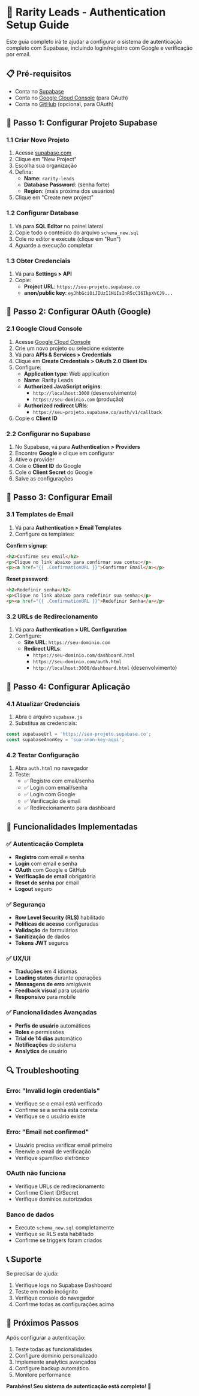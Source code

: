 # 🔐 Rarity Leads - Authentication Setup Guide

Este guia completo irá te ajudar a configurar o sistema de autenticação completo com Supabase, incluindo login/registro com Google e verificação por email.

## 📋 Pré-requisitos

- Conta no [Supabase](https://supabase.com)
- Conta no [Google Cloud Console](https://console.cloud.google.com) (para OAuth)
- Conta no [GitHub](https://github.com/settings/developers) (opcional, para OAuth)

## 🚀 Passo 1: Configurar Projeto Supabase

### 1.1 Criar Novo Projeto
1. Acesse [supabase.com](https://supabase.com)
2. Clique em "New Project"
3. Escolha sua organização
4. Defina:
   - **Name**: `rarity-leads`
   - **Database Password**: (senha forte)
   - **Region**: (mais próxima dos usuários)
5. Clique em "Create new project"

### 1.2 Configurar Database
1. Vá para **SQL Editor** no painel lateral
2. Copie todo o conteúdo do arquivo `schema_new.sql`
3. Cole no editor e execute (clique em "Run")
4. Aguarde a execução completar

### 1.3 Obter Credenciais
1. Vá para **Settings > API**
2. Copie:
   - **Project URL**: `https://seu-projeto.supabase.co`
   - **anon/public key**: `eyJhbGciOiJIUzI1NiIsInR5cCI6IkpXVCJ9...`

## 🔑 Passo 2: Configurar OAuth (Google)

### 2.1 Google Cloud Console
1. Acesse [Google Cloud Console](https://console.cloud.google.com)
2. Crie um novo projeto ou selecione existente
3. Vá para **APIs & Services > Credentials**
4. Clique em **Create Credentials > OAuth 2.0 Client IDs**
5. Configure:
   - **Application type**: Web application
   - **Name**: Rarity Leads
   - **Authorized JavaScript origins**: 
     - `http://localhost:3000` (desenvolvimento)
     - `https://seu-dominio.com` (produção)
   - **Authorized redirect URIs**:
     - `https://seu-projeto.supabase.co/auth/v1/callback`
6. Copie o **Client ID**

### 2.2 Configurar no Supabase
1. No Supabase, vá para **Authentication > Providers**
2. Encontre **Google** e clique em configurar
3. Ative o provider
4. Cole o **Client ID** do Google
5. Cole o **Client Secret** do Google
6. Salve as configurações

## 📧 Passo 3: Configurar Email

### 3.1 Templates de Email
1. Vá para **Authentication > Email Templates**
2. Configure os templates:

**Confirm signup**:
```html
<h2>Confirme seu email</h2>
<p>Clique no link abaixo para confirmar sua conta:</p>
<p><a href="{{ .ConfirmationURL }}">Confirmar Email</a></p>
```

**Reset password**:
```html
<h2>Redefinir senha</h2>
<p>Clique no link abaixo para redefinir sua senha:</p>
<p><a href="{{ .ConfirmationURL }}">Redefinir Senha</a></p>
```

### 3.2 URLs de Redirecionamento
1. Vá para **Authentication > URL Configuration**
2. Configure:
   - **Site URL**: `https://seu-dominio.com`
   - **Redirect URLs**: 
     - `https://seu-dominio.com/dashboard.html`
     - `https://seu-dominio.com/auth.html`
     - `http://localhost:3000/dashboard.html` (desenvolvimento)

## 🔧 Passo 4: Configurar Aplicação

### 4.1 Atualizar Credenciais
1. Abra o arquivo `supabase.js`
2. Substitua as credenciais:
```javascript
const supabaseUrl = 'https://seu-projeto.supabase.co';
const supabaseAnonKey = 'sua-anon-key-aqui';
```

### 4.2 Testar Configuração
1. Abra `auth.html` no navegador
2. Teste:
   - ✅ Registro com email/senha
   - ✅ Login com email/senha
   - ✅ Login com Google
   - ✅ Verificação de email
   - ✅ Redirecionamento para dashboard

## 🎯 Funcionalidades Implementadas

### ✅ Autenticação Completa
- **Registro** com email e senha
- **Login** com email e senha
- **OAuth** com Google e GitHub
- **Verificação de email** obrigatória
- **Reset de senha** por email
- **Logout** seguro

### ✅ Segurança
- **Row Level Security (RLS)** habilitado
- **Políticas de acesso** configuradas
- **Validação** de formulários
- **Sanitização** de dados
- **Tokens JWT** seguros

### ✅ UX/UI
- **Traduções** em 4 idiomas
- **Loading states** durante operações
- **Mensagens de erro** amigáveis
- **Feedback visual** para usuário
- **Responsivo** para mobile

### ✅ Funcionalidades Avançadas
- **Perfis de usuário** automáticos
- **Roles** e permissões
- **Trial de 14 dias** automático
- **Notificações** do sistema
- **Analytics** de usuário

## 🔍 Troubleshooting

### Erro: "Invalid login credentials"
- Verifique se o email está verificado
- Confirme se a senha está correta
- Verifique se o usuário existe

### Erro: "Email not confirmed"
- Usuário precisa verificar email primeiro
- Reenvie o email de verificação
- Verifique spam/lixo eletrônico

### OAuth não funciona
- Verifique URLs de redirecionamento
- Confirme Client ID/Secret
- Verifique domínios autorizados

### Banco de dados
- Execute `schema_new.sql` completamente
- Verifique se RLS está habilitado
- Confirme se triggers foram criados

## 📞 Suporte

Se precisar de ajuda:
1. Verifique logs no Supabase Dashboard
2. Teste em modo incógnito
3. Verifique console do navegador
4. Confirme todas as configurações acima

## 🎉 Próximos Passos

Após configurar a autenticação:
1. Teste todas as funcionalidades
2. Configure domínio personalizado
3. Implemente analytics avançados
4. Configure backup automático
5. Monitore performance

**Parabéns! Seu sistema de autenticação está completo! 🚀**
